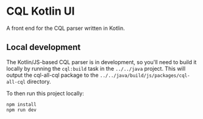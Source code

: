 # CQL Kotlin UI

A front end for the CQL parser written in Kotlin.

## Local development

The Kotlin/JS-based CQL parser is in development, so you'll need to build it locally by running the `cql:build` task in
the `../../java` project. This will output the cql-all-cql package to the `../../java/build/js/packages/cql-all-cql`
directory.

To then run this project locally:

    npm install
    npm run dev
